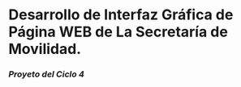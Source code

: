 # Desarrollo de Interfaz Gráfica de Página WEB de La Secretaría de Movilidad.
### _Proyeto del Ciclo 4_
